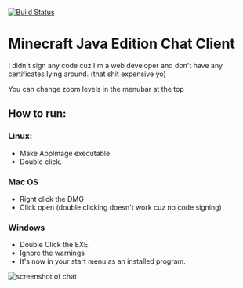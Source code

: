 [![Build Status](https://travis-ci.org/kukelekuuk/CactusChat3.svg?branch=master)](https://travis-ci.org/kukelekuuk/CactusChat3)
# Minecraft Java Edition Chat Client

I didn't sign any code cuz I'm a web developer and don't have any certificates lying around. (that shit expensive yo)

You can change zoom levels in the menubar at the top

## How to run: 
### Linux: 
- Make AppImage executable.
- Double click.
### Mac OS
- Right click the DMG
- Click open (double clicking doesn't work cuz no code signing)
### Windows
- Double Click the EXE.
- Ignore the warnings
- It's now in your start menu as an installed program.

![screenshot of chat](http://i.rdthrne.com/dfe5855b8d.png)

